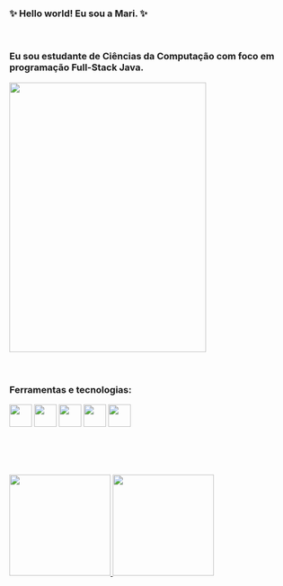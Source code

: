 ### ✨ Hello world! Eu sou a Mari. ✨

<br>



<!--
**MarianeAnjos/MarianeAnjos** is a ✨ _special_ ✨ repository because its `README.md` (this file) appears on your GitHub profile.


Here are some ideas to get you started:

- 🔭 I’m currently working on ...
- 🌱 I’m currently learning ...
- 👯 I’m looking to collaborate on ...
- 🤔 I’m looking for help with ...
- 💬 Ask me about ...
- 📫 How to reach me: ...
- 😄 Pronouns: ...
- ⚡ Fun fact: ...
-->

### Eu sou estudante de Ciências da Computação com foco em programação Full-Stack Java.
<img src="https://i.pinimg.com/originals/b5/e7/d7/b5e7d7bcfb169a427fa505e11ba02ba2.jpg" width="350" height="480"/>

  <br>
  <br>
  <br>
  
  
  ### Ferramentas e tecnologias:
<img src="https://cdn.jsdelivr.net/gh/devicons/devicon/icons/javascript/javascript-original.svg" width="40" height="40"/> <img src="https://cdn.jsdelivr.net/gh/devicons/devicon/icons/css3/css3-original-wordmark.svg" width="40" height="40"/> <img src="https://cdn.jsdelivr.net/gh/devicons/devicon/icons/mysql/mysql-original.svg" width="40" height="40"/> <img src="https://cdn.jsdelivr.net/gh/devicons/devicon/icons/git/git-original-wordmark.svg" width="40" height="40"/> 
<img src="https://cdn.jsdelivr.net/gh/devicons/devicon/icons/javascript/javascript-original.svg]https://raw.githubusercontent.com/devicons/devicon/master/icons/java/java-original-wordmark.svg" width="40" height="40"/> 



  <br>
  <br>
  <br>
  <br>
<div>
<a href="https://github.com/MarianeAnjos">
<img height="180em" src="https://github-readme-stats.vercel.app/api/top-langs/?username=MarianeAnjos&layout=compact&langs_count=7&theme=dracula"/>
<img height="180em" src="https://github-readme-stats.vercel.app/api?username=MarianeAnjos&show_icons=true&theme=dracula&include_all_commits=true&count_private=true"/>
</div>
       
